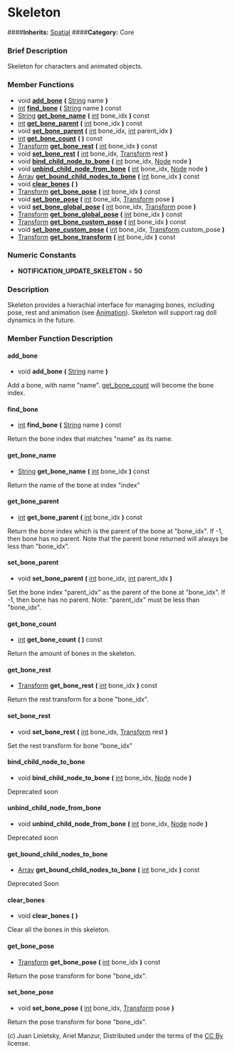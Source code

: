 #  Skeleton  
####**Inherits:** [Spatial](class_spatial)
####**Category:** Core

###  Brief Description  
Skeleton for characters and animated objects.

###  Member Functions 
  * void  **[add&#95;bone](#add_bone)**  **(** [String](class_string) name  **)**
  * [int](class_int)  **[find&#95;bone](#find_bone)**  **(** [String](class_string) name  **)** const
  * [String](class_string)  **[get&#95;bone&#95;name](#get_bone_name)**  **(** [int](class_int) bone_idx  **)** const
  * [int](class_int)  **[get&#95;bone&#95;parent](#get_bone_parent)**  **(** [int](class_int) bone_idx  **)** const
  * void  **[set&#95;bone&#95;parent](#set_bone_parent)**  **(** [int](class_int) bone_idx, [int](class_int) parent_idx  **)**
  * [int](class_int)  **[get&#95;bone&#95;count](#get_bone_count)**  **(** **)** const
  * [Transform](class_transform)  **[get&#95;bone&#95;rest](#get_bone_rest)**  **(** [int](class_int) bone_idx  **)** const
  * void  **[set&#95;bone&#95;rest](#set_bone_rest)**  **(** [int](class_int) bone_idx, [Transform](class_transform) rest  **)**
  * void  **[bind&#95;child&#95;node&#95;to&#95;bone](#bind_child_node_to_bone)**  **(** [int](class_int) bone_idx, [Node](class_node) node  **)**
  * void  **[unbind&#95;child&#95;node&#95;from&#95;bone](#unbind_child_node_from_bone)**  **(** [int](class_int) bone_idx, [Node](class_node) node  **)**
  * [Array](class_array)  **[get&#95;bound&#95;child&#95;nodes&#95;to&#95;bone](#get_bound_child_nodes_to_bone)**  **(** [int](class_int) bone_idx  **)** const
  * void  **[clear&#95;bones](#clear_bones)**  **(** **)**
  * [Transform](class_transform)  **[get&#95;bone&#95;pose](#get_bone_pose)**  **(** [int](class_int) bone_idx  **)** const
  * void  **[set&#95;bone&#95;pose](#set_bone_pose)**  **(** [int](class_int) bone_idx, [Transform](class_transform) pose  **)**
  * void  **[set&#95;bone&#95;global&#95;pose](#set_bone_global_pose)**  **(** [int](class_int) bone_idx, [Transform](class_transform) pose  **)**
  * [Transform](class_transform)  **[get&#95;bone&#95;global&#95;pose](#get_bone_global_pose)**  **(** [int](class_int) bone_idx  **)** const
  * [Transform](class_transform)  **[get&#95;bone&#95;custom&#95;pose](#get_bone_custom_pose)**  **(** [int](class_int) bone_idx  **)** const
  * void  **[set&#95;bone&#95;custom&#95;pose](#set_bone_custom_pose)**  **(** [int](class_int) bone_idx, [Transform](class_transform) custom_pose  **)**
  * [Transform](class_transform)  **[get&#95;bone&#95;transform](#get_bone_transform)**  **(** [int](class_int) bone_idx  **)** const

###  Numeric Constants  
  * **NOTIFICATION_UPDATE_SKELETON** = **50**

###  Description  
Skeleton provides a hierachial interface for managing bones, including pose, rest and animation (see [Animation](class_animation)). Skeleton will support rag doll dynamics in the future.

###  Member Function Description  

#### <a name="add_bone">add_bone</a>
  * void  **add&#95;bone**  **(** [String](class_string) name  **)**

Add a bone, with name "name". [get&#95;bone&#95;count](#get_bone_count) will become the bone index.

#### <a name="find_bone">find_bone</a>
  * [int](class_int)  **find&#95;bone**  **(** [String](class_string) name  **)** const

Return the bone index that matches "name" as its name.

#### <a name="get_bone_name">get_bone_name</a>
  * [String](class_string)  **get&#95;bone&#95;name**  **(** [int](class_int) bone_idx  **)** const

Return the name of the bone at index "index"

#### <a name="get_bone_parent">get_bone_parent</a>
  * [int](class_int)  **get&#95;bone&#95;parent**  **(** [int](class_int) bone_idx  **)** const

Return the bone index which is the parent of the bone at "bone_idx". If -1, then bone has no parent. Note that the parent bone returned will always be less than "bone_idx".

#### <a name="set_bone_parent">set_bone_parent</a>
  * void  **set&#95;bone&#95;parent**  **(** [int](class_int) bone_idx, [int](class_int) parent_idx  **)**

Set the bone index "parent_idx" as the parent of the bone at "bone_idx". If -1, then bone has no parent. Note: "parent_idx" must be less than "bone_idx".

#### <a name="get_bone_count">get_bone_count</a>
  * [int](class_int)  **get&#95;bone&#95;count**  **(** **)** const

Return the amount of bones in the skeleton.

#### <a name="get_bone_rest">get_bone_rest</a>
  * [Transform](class_transform)  **get&#95;bone&#95;rest**  **(** [int](class_int) bone_idx  **)** const

Return the rest transform for a bone "bone_idx".

#### <a name="set_bone_rest">set_bone_rest</a>
  * void  **set&#95;bone&#95;rest**  **(** [int](class_int) bone_idx, [Transform](class_transform) rest  **)**

Set the rest transform for bone "bone_idx"

#### <a name="bind_child_node_to_bone">bind_child_node_to_bone</a>
  * void  **bind&#95;child&#95;node&#95;to&#95;bone**  **(** [int](class_int) bone_idx, [Node](class_node) node  **)**

Deprecated soon

#### <a name="unbind_child_node_from_bone">unbind_child_node_from_bone</a>
  * void  **unbind&#95;child&#95;node&#95;from&#95;bone**  **(** [int](class_int) bone_idx, [Node](class_node) node  **)**

Deprecated soon

#### <a name="get_bound_child_nodes_to_bone">get_bound_child_nodes_to_bone</a>
  * [Array](class_array)  **get&#95;bound&#95;child&#95;nodes&#95;to&#95;bone**  **(** [int](class_int) bone_idx  **)** const

Deprecated Soon

#### <a name="clear_bones">clear_bones</a>
  * void  **clear&#95;bones**  **(** **)**

Clear all the bones in this skeleton.

#### <a name="get_bone_pose">get_bone_pose</a>
  * [Transform](class_transform)  **get&#95;bone&#95;pose**  **(** [int](class_int) bone_idx  **)** const

Return the pose transform for bone "bone_idx".

#### <a name="set_bone_pose">set_bone_pose</a>
  * void  **set&#95;bone&#95;pose**  **(** [int](class_int) bone_idx, [Transform](class_transform) pose  **)**

Return the pose transform for bone "bone_idx".


(c) Juan Linietsky, Ariel Manzur, Distributed under the terms of the [CC By](https://creativecommons.org/licenses/by/3.0/legalcode) license.
